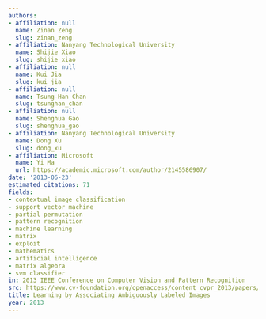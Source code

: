 ```yaml
---
authors:
- affiliation: null
  name: Zinan Zeng
  slug: zinan_zeng
- affiliation: Nanyang Technological University
  name: Shijie Xiao
  slug: shijie_xiao
- affiliation: null
  name: Kui Jia
  slug: kui_jia
- affiliation: null
  name: Tsung-Han Chan
  slug: tsunghan_chan
- affiliation: null
  name: Shenghua Gao
  slug: shenghua_gao
- affiliation: Nanyang Technological University
  name: Dong Xu
  slug: dong_xu
- affiliation: Microsoft
  name: Yi Ma
  url: https://academic.microsoft.com/author/2145586907/
date: '2013-06-23'
estimated_citations: 71
fields:
- contextual image classification
- support vector machine
- partial permutation
- pattern recognition
- machine learning
- matrix
- exploit
- mathematics
- artificial intelligence
- matrix algebra
- svm classifier
in: 2013 IEEE Conference on Computer Vision and Pattern Recognition
src: https://www.cv-foundation.org/openaccess/content_cvpr_2013/papers/Zeng_Learning_by_Associating_2013_CVPR_paper.pdf
title: Learning by Associating Ambiguously Labeled Images
year: 2013
---
```

